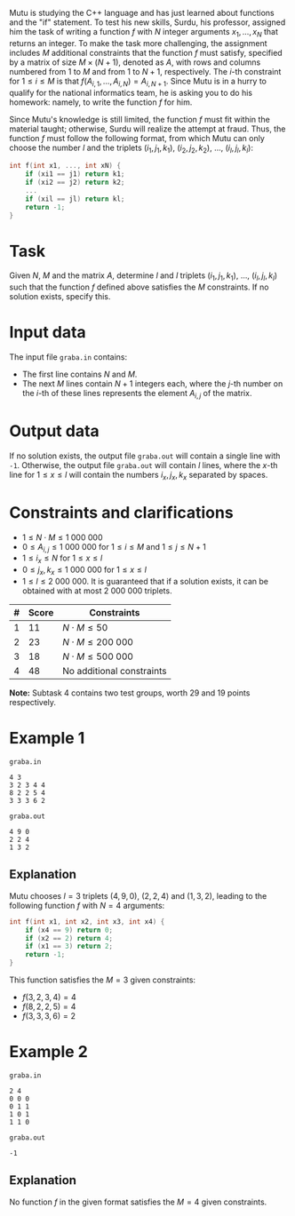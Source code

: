 Mutu is studying the C++ language and has just learned about functions and the "if" statement. To test his new skills, Surdu, his professor, assigned him the task of writing a function $f$ with $N$ integer arguments $x_1, \ldots, x_N$ that returns an integer. To make the task more challenging, the assignment includes $M$ additional constraints that the function $f$ must satisfy, specified by a matrix of size $M \times (N + 1)$, denoted as $A$, with rows and columns numbered from $1$ to $M$ and from $1$ to $N + 1$, respectively. The $i$-th constraint for $1 \leq i \leq M$ is that $f(A_{i,1}, \ldots, A_{i,N}) = A_{i,N + 1}$. Since Mutu is in a hurry to qualify for the national informatics team, he is asking you to do his homework: namely, to write the function $f$ for him.

Since Mutu's knowledge is still limited, the function $f$ must fit within the material taught; otherwise, Surdu will realize the attempt at fraud. Thus, the function $f$ must follow the following format, from which Mutu can only choose the number $l$ and the triplets $(i_1, j_1, k_1)$, $(i_2, j_2, k_2)$, $\ldots$, $(i_l, j_l, k_l)$:

```cpp
int f(int x1, ..., int xN) {
    if (xi1 == j1) return k1;
    if (xi2 == j2) return k2;
    ...
    if (xil == jl) return kl;
    return -1;
}
```

# Task

Given $N$, $M$ and the matrix $A$, determine $l$ and $l$ triplets $(i_1, j_1, k_1)$, $\ldots$, $(i_l, j_l, k_l)$ such that the function $f$ defined above satisfies the $M$ constraints. If no solution exists, specify this.

# Input data

The input file `graba.in` contains:
- The first line contains $N$ and $M$.
- The next $M$ lines contain $N + 1$ integers each, where the $j$-th number on the $i$-th of these lines represents the element $A_{i,j}$ of the matrix.

# Output data

If no solution exists, the output file `graba.out` will contain a single line with `-1`. Otherwise, the output file `graba.out` will contain $l$ lines, where the $x$-th line for $1 \leq x \leq l$ will contain the numbers $i_x, j_x, k_x$ separated by spaces.

# Constraints and clarifications

* $1 \leq N \cdot M \leq 1 \ 000 \ 000$
* $0 \leq A_{i,j} \leq 1 \ 000 \ 000$ for $1 \leq i \leq M$ and $1 \leq j \leq N + 1$
* $1 \leq i_x \leq N$ for $1 \leq x \leq l$
* $0 \leq j_x, k_x \leq 1 \ 000 \ 000$ for $1 \leq x \leq l$
* $1 \leq l \leq 2 \ 000 \ 000$. It is guaranteed that if a solution exists, it can be obtained with at most $2\ 000\ 000$ triplets.

| # | Score | Constraints                    |
| - | ----- | ------------------------------ |
| 1 |   11  | $N \cdot M \leq 50$            |
| 2 |   23  | $N \cdot M \leq 200\ 000$      |
| 3 |   18  | $N \cdot M \leq 500\ 000$      |
| 4 |   48  | No additional constraints      |

**Note:** Subtask 4 contains two test groups, worth $29$ and $19$ points respectively.

# Example 1

`graba.in`
```
4 3
3 2 3 4 4
8 2 2 5 4
3 3 3 6 2
```

`graba.out`
```
4 9 0
2 2 4
1 3 2
```

## Explanation

Mutu chooses $l = 3$ triplets $(4, 9, 0)$, $(2, 2, 4)$ and $(1, 3, 2)$, leading to the following function $f$ with $N = 4$ arguments:
```cpp
int f(int x1, int x2, int x3, int x4) {
    if (x4 == 9) return 0;
    if (x2 == 2) return 4;
    if (x1 == 3) return 2;
    return -1;
}
```
This function satisfies the $M = 3$ given constraints:
- $f(3, 2, 3, 4) = 4$
- $f(8, 2, 2, 5) = 4$
- $f(3, 3, 3, 6) = 2$

# Example 2

`graba.in`
```
2 4
0 0 0
0 1 1
1 0 1
1 1 0
```

`graba.out`
```
-1
```

## Explanation

No function $f$ in the given format satisfies the $M = 4$ given constraints.